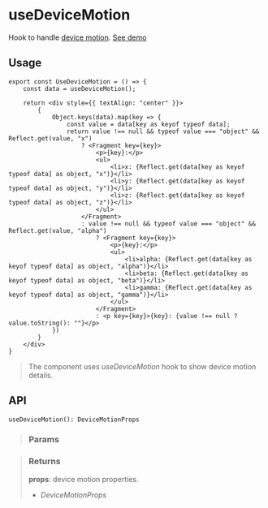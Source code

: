 # useDeviceMotion
Hook to handle [device motion](https://developer.mozilla.org/en-US/docs/Web/API/Window/devicemotion_event). [See demo](https://nDriaDev.io/react-tools/#/hooks/api-dom/useDeviceMotion)

## Usage

```tsx
export const UseDeviceMotion = () => {
	const data = useDeviceMotion();

	return <div style={{ textAlign: "center" }}>
		{
			Object.keys(data).map(key => {
				const value = data[key as keyof typeof data];
				return value !== null && typeof value === "object" && Reflect.get(value, "x")
					? <Fragment key={key}>
						<p>{key}:</p>
						<ul>
							<li>x: {Reflect.get(data[key as keyof typeof data] as object, "x")}</li>
							<li>y: {Reflect.get(data[key as keyof typeof data] as object, "y")}</li>
							<li>z: {Reflect.get(data[key as keyof typeof data] as object, "z")}</li>
						</ul>
					</Fragment>
					: value !== null && typeof value === "object" && Reflect.get(value, "alpha")
						? <Fragment key={key}>
							<p>{key}:</p>
							<ul>
								<li>alpha: {Reflect.get(data[key as keyof typeof data] as object, "alpha")}</li>
								<li>beta: {Reflect.get(data[key as keyof typeof data] as object, "beta")}</li>
								<li>gamma: {Reflect.get(data[key as keyof typeof data] as object, "gamma")}</li>
							</ul>
						</Fragment>
						: <p key={key}>{key}: {value !== null ? value.toString(): ""}</p>
			})
		}
	</div>
}
```

> The component uses _useDeviceMotion_ hook to show device motion details.


## API

```tsx
useDeviceMotion(): DeviceMotionProps
```

> ### Params
>
>
>

> ### Returns
>
> __props__: device motion properties.
> - _DeviceMotionProps_  
>